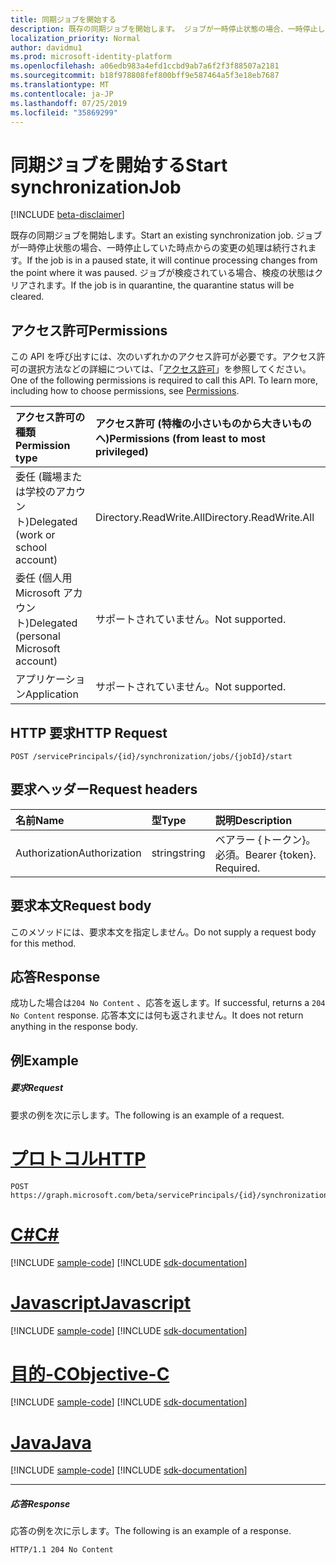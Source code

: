 ```yaml
---
title: 同期ジョブを開始する
description: 既存の同期ジョブを開始します。 ジョブが一時停止状態の場合、一時停止していた時点からの変更の処理は続行されます。 ジョブが検疫されている場合、検疫の状態はクリアされます。
localization_priority: Normal
author: davidmu1
ms.prod: microsoft-identity-platform
ms.openlocfilehash: a06edb983a4efd1ccbd9ab7a6f2f3f88507a2181
ms.sourcegitcommit: b18f978808fef800bff9e587464a5f3e18eb7687
ms.translationtype: MT
ms.contentlocale: ja-JP
ms.lasthandoff: 07/25/2019
ms.locfileid: "35869299"
---
```

# <a name="start-synchronizationjob"></a><span data-ttu-id="6cac3-105">同期ジョブを開始する</span><span class="sxs-lookup"><span data-stu-id="6cac3-105">Start synchronizationJob</span></span>

[!INCLUDE [beta-disclaimer](../../includes/beta-disclaimer.md)]

<span data-ttu-id="6cac3-106">既存の同期ジョブを開始します。</span><span class="sxs-lookup"><span data-stu-id="6cac3-106">Start an existing synchronization job.</span></span> <span data-ttu-id="6cac3-107">ジョブが一時停止状態の場合、一時停止していた時点からの変更の処理は続行されます。</span><span class="sxs-lookup"><span data-stu-id="6cac3-107">If the job is in a paused state, it will continue processing changes from the point where it was paused.</span></span> <span data-ttu-id="6cac3-108">ジョブが検疫されている場合、検疫の状態はクリアされます。</span><span class="sxs-lookup"><span data-stu-id="6cac3-108">If the job is in quarantine, the quarantine status will be cleared.</span></span>

## <a name="permissions"></a><span data-ttu-id="6cac3-109">アクセス許可</span><span class="sxs-lookup"><span data-stu-id="6cac3-109">Permissions</span></span>
<span data-ttu-id="6cac3-p103">この API を呼び出すには、次のいずれかのアクセス許可が必要です。アクセス許可の選択方法などの詳細については、「[アクセス許可](/graph/permissions-reference)」を参照してください。</span><span class="sxs-lookup"><span data-stu-id="6cac3-p103">One of the following permissions is required to call this API. To learn more, including how to choose permissions, see [Permissions](/graph/permissions-reference).</span></span>

|<span data-ttu-id="6cac3-112">アクセス許可の種類</span><span class="sxs-lookup"><span data-stu-id="6cac3-112">Permission type</span></span>                        | <span data-ttu-id="6cac3-113">アクセス許可 (特権の小さいものから大きいものへ)</span><span class="sxs-lookup"><span data-stu-id="6cac3-113">Permissions (from least to most privileged)</span></span>              |
|:--------------------------------------|:---------------------------------------------------------|
|<span data-ttu-id="6cac3-114">委任 (職場または学校のアカウント)</span><span class="sxs-lookup"><span data-stu-id="6cac3-114">Delegated (work or school account)</span></span>     |<span data-ttu-id="6cac3-115">Directory.ReadWrite.All</span><span class="sxs-lookup"><span data-stu-id="6cac3-115">Directory.ReadWrite.All</span></span>  |
|<span data-ttu-id="6cac3-116">委任 (個人用 Microsoft アカウント)</span><span class="sxs-lookup"><span data-stu-id="6cac3-116">Delegated (personal Microsoft account)</span></span> |<span data-ttu-id="6cac3-117">サポートされていません。</span><span class="sxs-lookup"><span data-stu-id="6cac3-117">Not supported.</span></span> |
|<span data-ttu-id="6cac3-118">アプリケーション</span><span class="sxs-lookup"><span data-stu-id="6cac3-118">Application</span></span>                            |<span data-ttu-id="6cac3-119">サポートされていません。</span><span class="sxs-lookup"><span data-stu-id="6cac3-119">Not supported.</span></span> | 

## <a name="http-request"></a><span data-ttu-id="6cac3-120">HTTP 要求</span><span class="sxs-lookup"><span data-stu-id="6cac3-120">HTTP Request</span></span>
<!-- { "blockType": "ignored" } -->
```http
POST /servicePrincipals/{id}/synchronization/jobs/{jobId}/start
```

## <a name="request-headers"></a><span data-ttu-id="6cac3-121">要求ヘッダー</span><span class="sxs-lookup"><span data-stu-id="6cac3-121">Request headers</span></span>

| <span data-ttu-id="6cac3-122">名前</span><span class="sxs-lookup"><span data-stu-id="6cac3-122">Name</span></span>           | <span data-ttu-id="6cac3-123">型</span><span class="sxs-lookup"><span data-stu-id="6cac3-123">Type</span></span>    | <span data-ttu-id="6cac3-124">説明</span><span class="sxs-lookup"><span data-stu-id="6cac3-124">Description</span></span>|
|:---------------|:--------|:-----------|
| <span data-ttu-id="6cac3-125">Authorization</span><span class="sxs-lookup"><span data-stu-id="6cac3-125">Authorization</span></span>  | <span data-ttu-id="6cac3-126">string</span><span class="sxs-lookup"><span data-stu-id="6cac3-126">string</span></span>  | <span data-ttu-id="6cac3-p104">ベアラー {トークン}。必須。</span><span class="sxs-lookup"><span data-stu-id="6cac3-p104">Bearer {token}. Required.</span></span> |

## <a name="request-body"></a><span data-ttu-id="6cac3-129">要求本文</span><span class="sxs-lookup"><span data-stu-id="6cac3-129">Request body</span></span>

<span data-ttu-id="6cac3-130">このメソッドには、要求本文を指定しません。</span><span class="sxs-lookup"><span data-stu-id="6cac3-130">Do not supply a request body for this method.</span></span> 

## <a name="response"></a><span data-ttu-id="6cac3-131">応答</span><span class="sxs-lookup"><span data-stu-id="6cac3-131">Response</span></span>

<span data-ttu-id="6cac3-132">成功した場合は`204 No Content` 、応答を返します。</span><span class="sxs-lookup"><span data-stu-id="6cac3-132">If successful, returns a `204 No Content` response.</span></span> <span data-ttu-id="6cac3-133">応答本文には何も返されません。</span><span class="sxs-lookup"><span data-stu-id="6cac3-133">It does not return anything in the response body.</span></span>

## <a name="example"></a><span data-ttu-id="6cac3-134">例</span><span class="sxs-lookup"><span data-stu-id="6cac3-134">Example</span></span>

##### <a name="request"></a><span data-ttu-id="6cac3-135">要求</span><span class="sxs-lookup"><span data-stu-id="6cac3-135">Request</span></span>
<span data-ttu-id="6cac3-136">要求の例を次に示します。</span><span class="sxs-lookup"><span data-stu-id="6cac3-136">The following is an example of a request.</span></span>

# <a name="httptabhttp"></a>[<span data-ttu-id="6cac3-137">プロトコル</span><span class="sxs-lookup"><span data-stu-id="6cac3-137">HTTP</span></span>](#tab/http)
<!-- {
  "blockType": "request",
  "name": "synchronizationjob_start"
}-->
```http
POST https://graph.microsoft.com/beta/servicePrincipals/{id}/synchronization/jobs/{jobId}/start
```
# <a name="ctabcsharp"></a>[<span data-ttu-id="6cac3-138">C#</span><span class="sxs-lookup"><span data-stu-id="6cac3-138">C#</span></span>](#tab/csharp)
[!INCLUDE [sample-code](../includes/snippets/csharp/synchronizationjob-start-csharp-snippets.md)]
[!INCLUDE [sdk-documentation](../includes/snippets/snippets-sdk-documentation-link.md)]

# <a name="javascripttabjavascript"></a>[<span data-ttu-id="6cac3-139">Javascript</span><span class="sxs-lookup"><span data-stu-id="6cac3-139">Javascript</span></span>](#tab/javascript)
[!INCLUDE [sample-code](../includes/snippets/javascript/synchronizationjob-start-javascript-snippets.md)]
[!INCLUDE [sdk-documentation](../includes/snippets/snippets-sdk-documentation-link.md)]

# <a name="objective-ctabobjc"></a>[<span data-ttu-id="6cac3-140">目的-C</span><span class="sxs-lookup"><span data-stu-id="6cac3-140">Objective-C</span></span>](#tab/objc)
[!INCLUDE [sample-code](../includes/snippets/objc/synchronizationjob-start-objc-snippets.md)]
[!INCLUDE [sdk-documentation](../includes/snippets/snippets-sdk-documentation-link.md)]

# <a name="javatabjava"></a>[<span data-ttu-id="6cac3-141">Java</span><span class="sxs-lookup"><span data-stu-id="6cac3-141">Java</span></span>](#tab/java)
[!INCLUDE [sample-code](../includes/snippets/java/synchronizationjob-start-java-snippets.md)]
[!INCLUDE [sdk-documentation](../includes/snippets/snippets-sdk-documentation-link.md)]

---


##### <a name="response"></a><span data-ttu-id="6cac3-142">応答</span><span class="sxs-lookup"><span data-stu-id="6cac3-142">Response</span></span>
<span data-ttu-id="6cac3-143">応答の例を次に示します。</span><span class="sxs-lookup"><span data-stu-id="6cac3-143">The following is an example of a response.</span></span>
<!-- {
  "blockType": "response",
  "truncated": true,
  "@odata.type": "microsoft.graph.None"
} -->
```http
HTTP/1.1 204 No Content
```

<!-- uuid: 8fcb5dbc-d5aa-4681-8e31-b001d5168d79
2015-10-25 14:57:30 UTC -->
<!--
{
  "type": "#page.annotation",
  "description": "synchronizationJob: start",
  "keywords": "",
  "section": "documentation",
  "tocPath": "",
  "suppressions": [
  ]
}
-->
